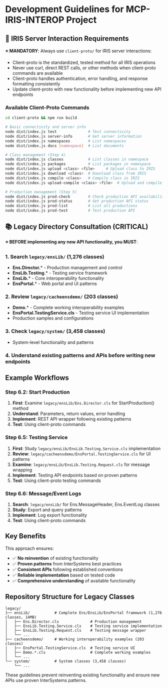 # Development Guidelines for MCP-IRIS-INTEROP Project

## 🔧 IRIS Server Interaction Requirements

**⭐ MANDATORY**: Always use `client-proto/` for IRIS server interactions:
- Client-proto is the standardized, tested method for all IRIS operations
- Never use curl, direct REST calls, or other methods when client-proto commands are available
- Client-proto handles authentication, error handling, and response formatting consistently
- Update client-proto with new functionality before implementing new API endpoints

### Available Client-Proto Commands

```bash
cd client-proto && npm run build

# Basic connectivity and server info
node dist/index.js test              # Test connectivity
node dist/index.js server-info       # Get server information  
node dist/index.js namespaces        # List namespaces
node dist/index.js docs [namespace]  # List documents

# Class management (Step 4)
node dist/index.js classes           # List classes in namespace
node dist/index.js packages          # List packages in namespace
node dist/index.js upload <class> <file>     # Upload class to IRIS
node dist/index.js download <class>  # Download class from IRIS
node dist/index.js compile <class>   # Compile class in IRIS
node dist/index.js upload-compile <class> <file>  # Upload and compile

# Production management (Step 5)
node dist/index.js prod-check        # Check production API availability
node dist/index.js prod-status       # Get production API status
node dist/index.js prod-list         # List all productions
node dist/index.js prod-test         # Test production API
```

## 📚 Legacy Directory Consultation (CRITICAL)

**⭐ BEFORE implementing any new API functionality, you MUST**:

### 1. Search `legacy/ensLib/` (1,276 classes)
- **Ens.Director.*** - Production management and control
- **EnsLib.Testing.*** - Testing service framework  
- **EnsLib.*** - Core interoperability functionality
- **EnsPortal.*** - Web portal and UI patterns

### 2. Review `legacy/cacheensdemo/` (203 classes)
- **Demo.*** - Complete working interoperability examples
- **EnsPortal.TestingService.cls** - Testing service UI implementation
- Production samples and configurations

### 3. Check `legacy/system/` (3,458 classes)
- System-level functionality and patterns

### 4. Understand existing patterns and APIs before writing new endpoints

## Example Workflows

### Step 6.2: Start Production
1. **First**: Examine `legacy/ensLib/Ens.Director.cls` for StartProduction() method
2. **Understand**: Parameters, return values, error handling
3. **Implement**: REST API wrapper following existing patterns
4. **Test**: Using client-proto commands

### Step 6.5: Testing Service
1. **First**: Study `legacy/ensLib/EnsLib.Testing.Service.cls` implementation
2. **Review**: `legacy/cacheensdemo/EnsPortal.TestingService.cls` for UI patterns
3. **Examine**: `legacy/ensLib/EnsLib.Testing.Request.cls` for message wrapping
4. **Implement**: Testing API endpoints based on proven patterns
5. **Test**: Using client-proto testing commands

### Step 6.6: Message/Event Logs
1. **Search**: `legacy/ensLib/` for Ens.MessageHeader, Ens.EventLog classes
2. **Study**: Export and query patterns
3. **Implement**: Log export functionality
4. **Test**: Using client-proto commands

## Key Benefits

This approach ensures:
- ✅ **No reinvention** of existing functionality
- ✅ **Proven patterns** from InterSystems best practices
- ✅ **Consistent APIs** following established conventions
- ✅ **Reliable implementation** based on tested code
- ✅ **Comprehensive understanding** of available functionality

## Repository Structure for Legacy Classes

```
legacy/
├── ensLib/           # Complete Ens/EnsLib/EnsPortal framework (1,276 classes, 14MB)
│   ├── Ens.Director.cls              # Production management
│   ├── EnsLib.Testing.Service.cls    # Testing service implementation
│   ├── EnsLib.Testing.Request.cls    # Testing message wrapper
│   └── ...
├── cacheensdemo/     # Working interoperability examples (203 classes)
│   ├── EnsPortal.TestingService.cls  # Testing service UI
│   ├── Demo.*.cls                    # Complete working examples
│   └── ...
└── system/           # System classes (3,458 classes)
    └── ...
```

These guidelines prevent reinventing existing functionality and ensure new APIs use proven InterSystems patterns.